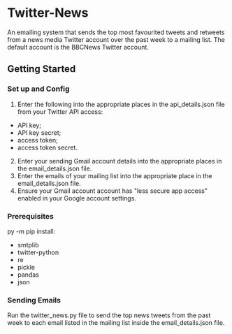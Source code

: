 # Twitter-News

An emailing system that sends the top most favourited tweets and retweets from a news media Twitter account over the past week to a mailing list. The default account is the BBCNews Twitter account.

## Getting Started
### Set up and Config
1. Enter the following into the appropriate places in the api_details.json file from your Twitter API access:
- API key;
- API key secret;
- access token;
- access token secret.
2. Enter your sending Gmail account details into the appropriate places in the email_details.json file.
3. Enter the emails of your mailing list into the appropriate place in the email_details.json file. 
4. Ensure your Gmail account account has "less secure app access" enabled in your Google account settings.

### Prerequisites
py -m pip install:
- smtplib
- twitter-python
- re
- pickle
- pandas
- json

### Sending Emails
Run the twitter_news.py file to send the top news tweets from the past week to each email listed in the mailing list inside the email_details.json file.
